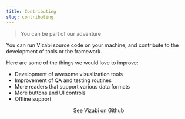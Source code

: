 ```yaml
---
title: Contributing
slug: contributing
---
```


>You can be part of our adventure

You can run Vizabi source code on your machine, and contribute to the development of tools or the framework.

Here are some of the things we would love to improve:

- Development of awesome visualization tools
- Improvement of QA and testing routines
- More readers that support various data formats
- More buttons and UI controls
- Offline support

<p align="center"><a href="https://github.com/Gapminder/vizabi" class="button large"><i class='fa fa-github'></i> See Vizabi on Github</a></p>